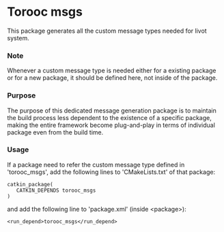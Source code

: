Torooc msgs
==========
This package generates all the custom message types needed for livot system.

### Note
Whenever a custom message type is needed either for a existing package or for a new package,
it should be defined here, not inside of the package.

### Purpose
The purpose of this dedicated message generation package is to maintain the build process less
dependent to the existence of a specific package, making the entire framework become plug-and-play
in terms of individual package even from the build time.

### Usage
If a package need to refer the custom message type defined in 'torooc_msgs',
add the following lines to 'CMakeLists.txt' of that package:

```
catkin_package(
   CATKIN_DEPENDS torooc_msgs
)
```

and add the following line to 'package.xml' (inside \<package\>):

```
<run_depend>torooc_msgs</run_depend>
```